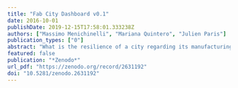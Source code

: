 ```yaml
---
title: "Fab City Dashboard v0.1"
date: 2016-10-01
publishDate: 2019-12-15T17:58:01.333238Z
authors: ["Massimo Menichinelli", "Mariana Quintero", "Julien Paris"]
publication_types: ["0"]
abstract: "What is the resilience of a city regarding its manufacturing, distribution and consumption of goods? What is the role of citizens in changing the existing networks with open, distributed and collaborative projects and making activities in the city? The Fab City Dashboard project aims at developing a visualisation tool for Fab Cities that show the relation between urban spaces and their networks of design, production and consumption by highlighting their supply chains, resilience and impact. Such a tool can help cities and citizens to understand how citizens design and produce in urban spaces within networks of suppliers, manufacturers, craftsmen, fab labs, makerspaces, hackerspaces, and so on.textlessbrtextgreater textlessbrtextgreater The Fab City Dashboard project was selected for the Visualizar’16 International Workshop, titled Ciudades abiertas, Open Cities - September 26th to October 5th. During ten days, eight multidisciplinary teams developed eight projects dealing with city data. The selected projects were presented during the Open Cities Summit, the international summit of open cities, which took place in Medialab-Prado on October 5th within the framework of the activities previous to the International Open Data Conference, #IODC16.    http://dashboard.fab.city/  https://github.com/fablabbcn/fab-city-dashboard"
featured: false
publication: "*Zenodo*"
url_pdf: "https://zenodo.org/record/2631192"
doi: "10.5281/zenodo.2631192"
---
```


